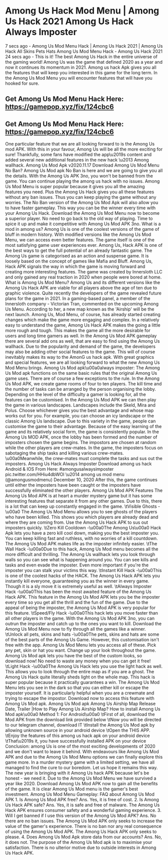 # Among Us Hack Mod Menu | Among Us Hack 2021 Among Us Hack Always Imposter

7 secs ago - Among Us Mod Menu Hack | Among Us Hack 2021 | Among Us Hack All Skins Pets Hats Among Us Mod Menu Hack - Among Us Hack 2021 24 secs ago - This is it! The best Among Us Hack in the entire universe of the gaming world! Among Us was the game that defined 2020 as a year and now it continues its momentum in 2021. Among us hack Apk gives you all the features that will keep you interested in this game for the long term. In the Among Us Mod Menu you will encounter features that will have you hooked for sure.


## Get Among Us Mod Menu Hack Here: https://gamepop.xyz/fix/124cbc6

 

## Get Among Us Mod Menu Hack Here: https://gamepop.xyz/fix/124cbc6

 

One particular feature that we are all looking forward to is the Among Us mod APK. With this in your favour, Among Us will be all the more exciting for sure! Thankfully, some fans have modified the app\u2019s content and added several new additional features in the new hack \u2013 Among wallhack. Among Us Mod Apk v2020.11.17 Download Among Us Mod Menu No Ban? Among Us Mod apk No Ban is here and we are going to give you all the details. With the Among Us APK 3no, you won't be banned from the game. You can continue playing the among us hack with no issues. Among Us Mod Menu is super popular because it gives you all the amazing features you need. Plus the Among Us Hack gives you all these features without any ban issues. Thus you can keep playing the game without any worries. The No Ban version of the Among Us Mod Apk will also allow you to have faster gameplay. This way you can be the winner every time with your Among Us Hack. Download the Among Us Mod Menu now to become a superior player. No need to go back to the old way of playing. Time to spice it up and make it competitive with Among Us Mod APK 3no. What is a mod in among us? Among Us is one of the coolest versions of the game of bluff in modern history. With modified versions like the Among Us Mod Menu, we can access even better features. The game itself is one of the most satisfying game user experiences ever. Among Us, Hack APK is one of the best ways to get the full potential of an already fantastic game. The Among Us game is categorised as an action and suspense game. It is loosely based on the concept of games like Mafia and Bluff. Among Us, Hack APK signals the way in which the game is moving forward and creating more interesting features. The game was created by Innersloth LLC and only gained any real traction in 2020 when people were bored at home. What is Among Us Mod Menu? Among Us and its different versions like the Among Us Hack APK are viable for all players above the age of ten due to graphic violence. Quite recently the developers of the game revealed future plans for the game in 2021. In a gaming-based panel, a member of the Innersloth company - Victorian Tran, commented on the upcoming Among Us Menu. According to her, a new map known as the 'Airship' will be the next launch. Among Us, Mod Menu, of course, has already started creating changes which make the game more engaging and complex. In a relatively easy to understand the game, Among Us Hack APK makes the going a little more rough and tough. This makes the game all the more desirable for users and long time gamers as well. In the Among Us Mod APK gameplay there are several add ons as well, that are easy to find using the Among Us wallhack. Due to the popularity and demand of the game, the developers may also be adding other social features to the game. This will of course inevitably makes its way to the AmonG us hack apk. With great graphics and special features, we are all looking forward to what the new Among Us Mod Menu brings. Among Us Mod apk\u00a0always imposter: The Among Us Mod apk functions on the same basic rules that the original Among Us game uses. There are of course a few exceptions to the rule. In the Among Us Mod APK, we create game rooms of four to ten players. The kill time and the number of tasks can be arranged by the person organising the lobby. Depending on the level of the difficulty a gamer is looking for, all the features can be customised. In the Among Us Mod APK we can then play the game in various landscapes. Landscapes include the Skeld, Mira and Polus. Choose whichever gives you the best advantage and whose map works out for you. For example, you can choose an icy landscape or the classic Among Us landscape. Due to this variety in the game, people can customise the game to their advantage. Because of the easy learning of the game and its relatively social form, the game is consistently popular. In the Among Us MOD APK, once the lobby has been formed and the number of imposters chosen the game begins. The impostors are chosen at random while the other players are crew-mates. In the game, the imposters focus on sabotaging the ship tasks and killing various crew-mates. \u00a0Meanwhile, the crew-mates must complete the tasks and sus out the imposters. Among Us Hack Always Imposter Download among us hack Android & IOS From Here: #amongusalwaysimposter pic.twitter.com/HHiu4dbWOl \u2014 among us mod menu (@amongusmodmenu) December 10, 2020 After this, the game continues until either the imposters have been caught or the imposters have successfully eliminated the other players. Among Us Mod APK Features The Among Us Mod APK is at heart a murder mystery game but it has some interesting features that separate it from any other games. Due to this, there is a lot that can keep up constantly engaged in the game. \tVisible Ghosts -\u00a0 The Among Us Mod Menu allows you to see ghosts of the players who have been killed. This shows you which players are already dead and where they are coming from. Use the Among Us Hack APK to sus out imposters quickly. \tZero Kill Cooldown -\u00a0The Among Us\u00a0 Hack Apk lets you have a zero kill cool down, making you the best imposter you. You can keep killing fast and ruthless, with no worries of a kill countdown. The Among Us Mod APK makes life as the imposter infinitely easier. \tThe Wall Hack -\u00a0Due to this hack, Among Us Mod menu becomes all the more difficult and thrilling. The Among Us wallhack lets you look through walls so you can see what is happening around you. You can see kills and tasks and even evade the imposter. Even more important if you're the imposter you can stalk your victims this way. \tInstant Kill Hack -\u00a0This is one of the coolest hacks of the HACK. The Among Us Hack APK lets you instantly kill everyone, guaranteeing you as the winner in every game. Though it is a sly move it is extremely useful as well. \tAlways Imposter Hack -\u00a0This has been the most awaited feature of the Among Us Hack APK. This feature in the Among Us Mod APK lets you be the imposter every time so you get all the thrill and the fun of the game. Due to the appeal of being the imposter, the Among Us Mod APK is very popular for this feature. \tSpeed/Fly Hack -\u00a0This hack lets you move faster than all other players in the game. With the Among Us Mod APK 3no, you can outrun the imposter and catch up to the ones you want to kill. Download the Among Us Mod Menu now to fly through all the games like a winner. \tUnlock all pets, skins and hats -\u00a0The pets, skins and hats are some of the best parts of the Among Us Game. However, this customisation isn't free with the app. Among Us Mod Menu lets you access all of these. Pick any pet, skin or hat you want. Change up your look throughout the game. Among Us Mod apk lets you have the best of the custom looks, so download now! No need to waste any money when you can get it free! \tLight Hack -\u00a0The Among Us Hack lets you use the light hack as well. This allows you to look through the entire map as if you are a ghost. The Among Us Hack quite literally sheds light on the whole map. This hack is super popular because it practically guarantees a win. The Among Us Mod Menu lets you see in the dark so that you can either kill or escape the imposter yourself. It is particularly helpful when you are a crewmate and trying to escape the impostor. Download now to access this feature with Among Us Mod apk. Among Us Mod apk Among Us Airship Map Release Date, Trailer |How to Play Among Us Airship Map? How to install Among Us Mod apk\u00a0 Method 1: For Android\u00a0 \tFirst of all, download the Mod APK from the download link provided below \tNow you will be directed to our telegram channel, download IT \tInstall the Among Us Mod apk by allowing unknown source in your android device \tOpen the THIS APP. \tEnjoy the features of this among us hack apk on your android device \tThat\u2019s it, you have successfully installed APK on your device Conclusion: among Us is one of the most exciting developments of 2020 and we don't want to leave it behind. With endeavours like Among Us Mod APK and due to the Among Us Mod Menu options we can finally explore this game more. In a murder mystery game with a limited setting, we have all managed to find the cure to our boredom. Let us hope it remains this way. The new year is bringing with it Among Us hack APK because let's be honest - we need it. Due to the Among Us Mod Menu we have survived a year like 2020. Download Among Us Mod APK now to gain all the benefits of the game. It is clear Among Us Mod menu is the gamer's best investment. Among Us Mod Menu Gameplay: FAQ about Among Us Mod APK 1. Is Among Us Mod APK free? Ans. Yes, it is free of cost. 2. Is Among Us Hack APK safe? Ans. Yes, it is safe and free of malware. The Among Us Hack APK ensures consumer safety and a wonderful gaming experience. 3. Will I get banned if I use this version of the Among Us Mod APK? Ans. No there are no ban issues. The Among Us Mod APK only seeks to increase the value of the gamer's experience. There is no ban nor any real consequence of using the Among Us Mod APK. The Among Us Hack APK only seeks to please. 4. Does Among Us Mod Apk store data from our accounts? Ans. No, it does not. The purpose of the Among Us Mod apk is to maximise your satisfaction. There is no ulterior motive due to outside interests in Among Us Hack APK.
